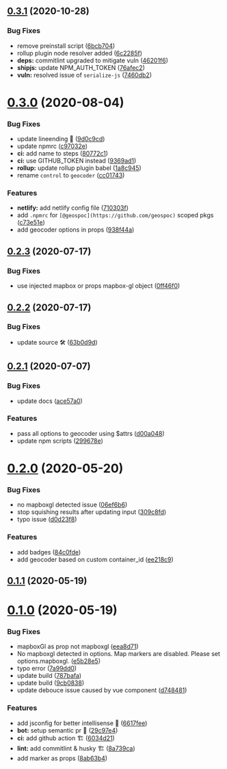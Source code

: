 ## [0.3.1](https://github.com/geospoc/v-mapbox-geocoder/compare/v0.3.0...v0.3.1) (2020-10-28)


### Bug Fixes

* remove preinstall script ([6bcb704](https://github.com/geospoc/v-mapbox-geocoder/commit/6bcb704568279ec3a3c5b5d27c15988e6e978138))
* rollup plugin node resolver added ([6c2285f](https://github.com/geospoc/v-mapbox-geocoder/commit/6c2285fad2200a824e69ebb1d4f276fbcbf865f4))
* **deps:** commitlint upgraded to mitigate vuln ([46201f6](https://github.com/geospoc/v-mapbox-geocoder/commit/46201f615221799eb1236d24d36c23d5d68dc13f))
* **shipjs:** update NPM_AUTH_TOKEN ([76afec2](https://github.com/geospoc/v-mapbox-geocoder/commit/76afec25d1653a7933283d894db08d3e9d9553f6))
* **vuln:** resolved issue of `serialize-js` ([7460db2](https://github.com/geospoc/v-mapbox-geocoder/commit/7460db26b8893cac6f1cbe05ebc0fead6fc34cee))



# [0.3.0](https://github.com/geospoc/v-mapbox-geocoder/compare/v0.2.3...v0.3.0) (2020-08-04)


### Bug Fixes

* update lineending 😬 ([9d0c9cd](https://github.com/geospoc/v-mapbox-geocoder/commit/9d0c9cdf1665e3a9e0cbed39f3ccd9fc75505693))
* update npmrc ([c97032e](https://github.com/geospoc/v-mapbox-geocoder/commit/c97032ebc2894c42a4c9a1fb962e21d4d960de7c))
* **ci:** add name to steps ([80772c1](https://github.com/geospoc/v-mapbox-geocoder/commit/80772c10983c2fea23cd7431df99c25089076a59))
* **ci:** use GITHUB_TOKEN instead ([9369ad1](https://github.com/geospoc/v-mapbox-geocoder/commit/9369ad1749ae6420a2cad5d8573f272fa606ab6d))
* **rollup:** update rollup plugin babel ([1a8c945](https://github.com/geospoc/v-mapbox-geocoder/commit/1a8c945f8d83cd8eae3dceb28177e6327352903d))
* rename `control` to `geocoder` ([cc01743](https://github.com/geospoc/v-mapbox-geocoder/commit/cc017430ee8a1a5df0873466041914582837816b))


### Features

* **netlify:** add netlify config file ([710303f](https://github.com/geospoc/v-mapbox-geocoder/commit/710303f39237924d37d35c27cde122dc8a1d43f6))
* add `.npmrc` for `[@geospoc](https://github.com/geospoc)` scoped pkgs ([c73e51e](https://github.com/geospoc/v-mapbox-geocoder/commit/c73e51e799738ad84af6cc84e996267f16f1c682))
* add geocoder options in props ([938f44a](https://github.com/geospoc/v-mapbox-geocoder/commit/938f44af24d092f8f8d35901e9d68c86eb6bec67))



## [0.2.3](https://github.com/geospoc/v-mapbox-geocoder/compare/v0.2.2...v0.2.3) (2020-07-17)


### Bug Fixes

* use injected mapbox or props mapbox-gl object ([0ff46f0](https://github.com/geospoc/v-mapbox-geocoder/commit/0ff46f0d3f2abe6b87207405834dddf16e64df6f))



## [0.2.2](https://github.com/geospoc/v-mapbox-geocoder/compare/v0.2.1...v0.2.2) (2020-07-17)


### Bug Fixes

* update source 🛠 ([63b0d9d](https://github.com/geospoc/v-mapbox-geocoder/commit/63b0d9dd7c4c0926cf33e91317bcf82fd2917a1a))



## [0.2.1](https://github.com/geospoc/v-mapbox-geocoder/compare/v0.2.0...v0.2.1) (2020-07-07)


### Bug Fixes

* update docs ([ace57a0](https://github.com/geospoc/v-mapbox-geocoder/commit/ace57a0d582288e826cee6c9cc9867ddb8b27b51))


### Features

* pass all options to geocoder using $attrs ([d00a048](https://github.com/geospoc/v-mapbox-geocoder/commit/d00a04863e9e6f9f9863643a37a7ddaa795b6c46))
* update npm scripts ([299678e](https://github.com/geospoc/v-mapbox-geocoder/commit/299678ed51a55f082ec2f796921e9da429952ae6))



<a name="0.2.0"></a>
# [0.2.0](https://github.com/geospoc/v-mapbox-geocoder/compare/v0.1.1...v0.2.0) (2020-05-20)


### Bug Fixes

* no mapboxgl detected issue ([06ef6b6](https://github.com/geospoc/v-mapbox-geocoder/commit/06ef6b6))
* stop squishing results after updating input ([309c8fd](https://github.com/geospoc/v-mapbox-geocoder/commit/309c8fd))
* typo issue ([d0d23f8](https://github.com/geospoc/v-mapbox-geocoder/commit/d0d23f8))


### Features

* add badges ([84c0fde](https://github.com/geospoc/v-mapbox-geocoder/commit/84c0fde))
* add geocoder based on custom container_id ([ee218c9](https://github.com/geospoc/v-mapbox-geocoder/commit/ee218c9))



<a name="0.1.1"></a>
## [0.1.1](https://github.com/geospoc/v-mapbox-geocoder/compare/0.2.0...0.1.1) (2020-05-19)



<a name="0.1.0"></a>
# [0.1.0](https://github.com/geospoc/v-mapbox-geocoder/compare/0.2.0...0.1.0) (2020-05-19)


### Bug Fixes

* mapboxGl as prop not mapboxgl ([eea8d71](https://github.com/geospoc/v-mapbox-geocoder/commit/eea8d71))
* No mapboxgl detected in options. Map markers are disabled. Please set options.mapboxgl. ([e5b28e5](https://github.com/geospoc/v-mapbox-geocoder/commit/e5b28e5))
* typo error ([7a99dd0](https://github.com/geospoc/v-mapbox-geocoder/commit/7a99dd0))
* update build ([787bafa](https://github.com/geospoc/v-mapbox-geocoder/commit/787bafa))
* update build ([9cb0838](https://github.com/geospoc/v-mapbox-geocoder/commit/9cb0838))
* update debouce issue caused by vue component ([d748481](https://github.com/geospoc/v-mapbox-geocoder/commit/d748481))


### Features

* add jsconfig for better intellisense 🔌 ([6617fee](https://github.com/geospoc/v-mapbox-geocoder/commit/6617fee))
* **bot:** setup semantic pr 🤖 ([29c97e4](https://github.com/geospoc/v-mapbox-geocoder/commit/29c97e4))
* **ci:** add github action 🏗 ([6034d21](https://github.com/geospoc/v-mapbox-geocoder/commit/6034d21))
* **lint:** add commitlint & husky 🏗 ([8a739ca](https://github.com/geospoc/v-mapbox-geocoder/commit/8a739ca))
* add marker as props ([8ab63b4](https://github.com/geospoc/v-mapbox-geocoder/commit/8ab63b4))



